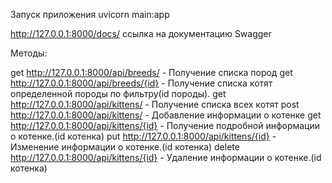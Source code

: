 Запуск приложения uvicorn main:app

http://127.0.0.1:8000/docs/ ссылка на документацию Swagger

Методы:

get http://127.0.0.1:8000/api/breeds/         - Получение списка пород
get http://127.0.0.1:8000/api/breeds/{id}      - Получение списка котят определенной породы по фильтру(id породы).
get http://127.0.0.1:8000/api/kittens/          - Получение списка всех котят
post http://127.0.0.1:8000/api/kittens/        - Добавление информации о котенке
get http://127.0.0.1:8000/api/kittens/{id}      - Получение подробной информации о котенке.(id котенка)
put http://127.0.0.1:8000/api/kittens/{id}      - Изменение информации о котенке.(id котенка)
delete http://127.0.0.1:8000/api/kittens/{id}  - Удаление информации о котенке.(id котенка)
